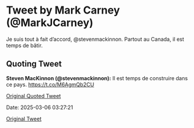 # Tweet by Mark Carney (@MarkJCarney)

Je suis tout à fait d’accord, @stevenmackinnon. Partout au Canada, il est temps de bâtir.

## Quoting Tweet

**Steven MacKinnon (@stevenmackinnon):** Il est temps de construire dans ce pays. https://t.co/M6AgmQb2CU

[Original Quoted Tweet](https://x.com/stevenmackinnon/status/1897384878200775086)

Date: 2025-03-06 03:27:21

[Original Tweet](https://x.com/MarkJCarney/status/1897489149394858013)
